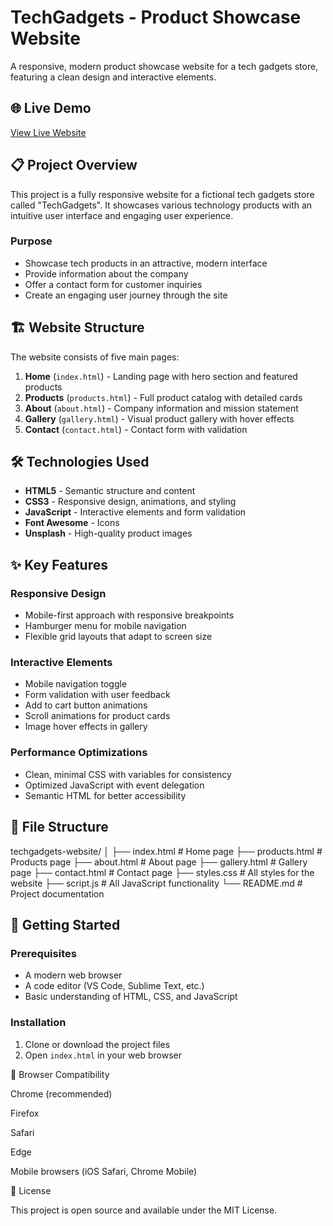# TechGadgets - Product Showcase Website

A responsive, modern product showcase website for a tech gadgets store, featuring a clean design and interactive elements.

## 🌐 Live Demo

[View Live Website](https://sundaymapunda.vercel.app/)

## 📋 Project Overview

This project is a fully responsive website for a fictional tech gadgets store called "TechGadgets". It showcases various technology products with an intuitive user interface and engaging user experience.

### Purpose

- Showcase tech products in an attractive, modern interface
- Provide information about the company
- Offer a contact form for customer inquiries
- Create an engaging user journey through the site

## 🏗️ Website Structure

The website consists of five main pages:

1. **Home** (`index.html`) - Landing page with hero section and featured products
2. **Products** (`products.html`) - Full product catalog with detailed cards
3. **About** (`about.html`) - Company information and mission statement
4. **Gallery** (`gallery.html`) - Visual product gallery with hover effects
5. **Contact** (`contact.html`) - Contact form with validation

## 🛠️ Technologies Used

- **HTML5** - Semantic structure and content
- **CSS3** - Responsive design, animations, and styling
- **JavaScript** - Interactive elements and form validation
- **Font Awesome** - Icons
- **Unsplash** - High-quality product images

## ✨ Key Features

### Responsive Design

- Mobile-first approach with responsive breakpoints
- Hamburger menu for mobile navigation
- Flexible grid layouts that adapt to screen size

### Interactive Elements

- Mobile navigation toggle
- Form validation with user feedback
- Add to cart button animations
- Scroll animations for product cards
- Image hover effects in gallery

### Performance Optimizations

- Clean, minimal CSS with variables for consistency
- Optimized JavaScript with event delegation
- Semantic HTML for better accessibility

## 📁 File Structure

techgadgets-website/
│
├── index.html # Home page
├── products.html # Products page
├── about.html # About page
├── gallery.html # Gallery page
├── contact.html # Contact page
├── styles.css # All styles for the website
├── script.js # All JavaScript functionality
└── README.md # Project documentation

## 🚀 Getting Started

### Prerequisites

- A modern web browser
- A code editor (VS Code, Sublime Text, etc.)
- Basic understanding of HTML, CSS, and JavaScript

### Installation

1.  Clone or download the project files
2.  Open `index.html` in your web browser

📱 Browser Compatibility

Chrome (recommended)

Firefox

Safari

Edge

Mobile browsers (iOS Safari, Chrome Mobile)

📝 License

This project is open source and available under the MIT License.
